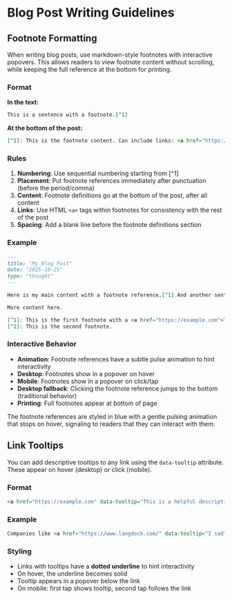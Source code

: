 # Blog Post Writing Guidelines

## Footnote Formatting

When writing blog posts, use markdown-style footnotes with interactive popovers. This allows readers to view footnote content without scrolling, while keeping the full reference at the bottom for printing.

### Format

**In the text:**
```markdown
This is a sentence with a footnote.[^1]
```

**At the bottom of the post:**
```markdown
[^1]: This is the footnote content. Can include links: <a href="https://example.com">Link text</a>
```

### Rules

1. **Numbering**: Use sequential numbering starting from [^1]
2. **Placement**: Put footnote references immediately after punctuation (before the period/comma)
3. **Content**: Footnote definitions go at the bottom of the post, after all content
4. **Links**: Use HTML `<a>` tags within footnotes for consistency with the rest of the post
5. **Spacing**: Add a blank line before the footnote definitions section

### Example

```markdown
---
title: "My Blog Post"
date: "2025-10-25"
type: "thought"
---

Here is my main content with a footnote reference.[^1] And another sentence with a second footnote.[^2]

More content here.

[^1]: This is the first footnote with a <a href="https://example.com">link</a>.
[^2]: This is the second footnote.
```

### Interactive Behavior

- **Animation**: Footnote references have a subtle pulse animation to hint interactivity
- **Desktop**: Footnotes show in a popover on hover
- **Mobile**: Footnotes show in a popover on click/tap
- **Desktop fallback**: Clicking the footnote reference jumps to the bottom (traditional behavior)
- **Printing**: Full footnotes appear at bottom of page

The footnote references are styled in blue with a gentle pulsing animation that stops on hover, signaling to readers that they can interact with them.

## Link Tooltips

You can add descriptive tooltips to any link using the `data-tooltip` attribute. These appear on hover (desktop) or click (mobile).

### Format

```markdown
<a href="https://example.com" data-tooltip="This is a helpful description of what the link is about">Link Text</a>
```

### Example

```markdown
Companies like <a href="https://www.langdock.com/" data-tooltip="I sadly passed on the opportunity to invest in their seed round after Y Combinator. Big mistake - they're executing so well.">Langdock</a> built better interfaces.
```

### Styling

- Links with tooltips have a **dotted underline** to hint interactivity
- On hover, the underline becomes solid
- Tooltip appears in a popover below the link
- On mobile: first tap shows tooltip, second tap follows the link
